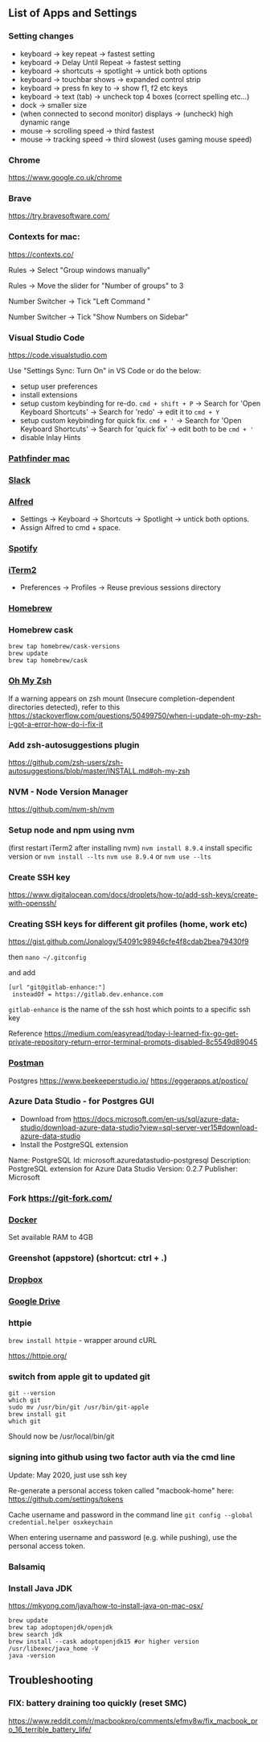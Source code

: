 ## List of Apps and Settings

### Setting changes

- keyboard -> key repeat -> fastest setting
- keyboard -> Delay Until Repeat -> fastest setting
- keyboard -> shortcuts -> spotlight -> untick both options
- keyboard -> touchbar shows -> expanded control strip
- keyboard -> press fn key to -> show f1, f2 etc keys
- keyboard -> text (tab) -> uncheck top 4 boxes (correct spelling etc...)
- dock -> smaller size
- (when connected to second monitor) displays -> (uncheck) high dynamic range
- mouse -> scrolling speed -> third fastest
- mouse -> tracking speed -> third slowest (uses gaming mouse speed)

### Chrome
https://www.google.co.uk/chrome

### Brave
https://try.bravesoftware.com/

### Contexts for mac: 
https://contexts.co/

Rules -> Select "Group windows manually"

Rules -> Move the slider for "Number of groups" to 3

Number Switcher -> Tick "Left Command <number>"
  
Number Switcher -> Tick "Show Numbers on Sidebar"

### Visual Studio Code
https://code.visualstudio.com
  
  
Use "Settings Sync: Turn On" in VS Code or do the below:
  
- setup user preferences
- install extensions
- setup custom keybinding for re-do. `cmd + shift + P` -> Search for 'Open Keyboard Shortcuts' -> Search for 'redo' -> edit it to `cmd + Y`
- setup custom keybinding for quick fix. `cmd + '` -> Search for 'Open Keyboard Shortcuts' -> Search for 'quick fix' -> edit both to be `cmd + '`
- disable Inlay Hints

### [Pathfinder mac](https://cocoatech.com/#/)

### [Slack](https://slack.com/downloads/osx)

### [Alfred](https://www.alfredapp.com/)
- Settings -> Keyboard -> Shortcuts -> Spotlight -> untick both options. 
- Assign Alfred to cmd + space.

### [Spotify](https://www.spotify.com/uk/download/mac/)

### [iTerm2](https://www.iterm2.com/) 
- Preferences -> Profiles -> Reuse previous sessions directory

### [Homebrew](https://brew.sh/)

### Homebrew cask

```
brew tap homebrew/cask-versions
brew update
brew tap homebrew/cask
```

### [Oh My Zsh](http://ohmyz.sh/)

If a warning appears on zsh mount (Insecure completion-dependent directories detected), refer to this https://stackoverflow.com/questions/50499750/when-i-update-oh-my-zsh-i-got-a-error-how-do-i-fix-it 

### Add zsh-autosuggestions plugin 

https://github.com/zsh-users/zsh-autosuggestions/blob/master/INSTALL.md#oh-my-zsh

### NVM - Node Version Manager 

https://github.com/nvm-sh/nvm

### Setup node and npm using nvm
(first restart iTerm2 after installing nvm)
`nvm install 8.9.4` install specific version or `nvm install --lts`
`nvm use 8.9.4` or `nvm use --lts`

### Create SSH key
https://www.digitalocean.com/docs/droplets/how-to/add-ssh-keys/create-with-openssh/

### Creating SSH keys for different git profiles (home, work etc)
https://gist.github.com/Jonalogy/54091c98946cfe4f8cdab2bea79430f9

then `nano ~/.gitconfig`

and add

```
[url "git@gitlab-enhance:"]
 insteadOf = https://gitlab.dev.enhance.com
```

`gitlab-enhance` is the name of the ssh host which points to a specific ssh key 

Reference https://medium.com/easyread/today-i-learned-fix-go-get-private-repository-return-error-terminal-prompts-disabled-8c5549d89045

### [Postman](https://www.getpostman.com/apps)

  
Postgres
https://www.beekeeperstudio.io/
https://eggerapps.at/postico/
  
### Azure Data Studio - for Postgres GUI 
- Download from https://docs.microsoft.com/en-us/sql/azure-data-studio/download-azure-data-studio?view=sql-server-ver15#download-azure-data-studio
-  Install the PostgreSQL extension 
  
Name: PostgreSQL
Id: microsoft.azuredatastudio-postgresql
Description: PostgreSQL extension for Azure Data Studio
Version: 0.2.7
Publisher: Microsoft
  

### Fork https://git-fork.com/

### [Docker](https://docs.docker.com/v17.09/docker-for-mac/install/)
Set available RAM to 4GB

### Greenshot (appstore) (shortcut: ctrl + .)

### [Dropbox](https://www.dropbox.com/en_GB/downloading)

### [Google Drive](https://www.google.co.uk/drive/download/)

### httpie 

`brew install httpie` - wrapper around cURL

https://httpie.org/



### switch from apple git to updated git

```
git --version
which git
sudo mv /usr/bin/git /usr/bin/git-apple
brew install git
which git
```
Should now be /usr/local/bin/git

### signing into github using two factor auth via the cmd line

Update: May 2020, just use ssh key

Re-generate a personal access token called "macbook-home" here: https://github.com/settings/tokens

Cache username and password in the command line `git config --global credential.helper osxkeychain`

When entering username and password (e.g. while pushing), use the personal access token.

### Balsamiq

### Install Java JDK
https://mkyong.com/java/how-to-install-java-on-mac-osx/

```
brew update
brew tap adoptopenjdk/openjdk
brew search jdk
brew install --cask adoptopenjdk15 #or higher version
/usr/libexec/java_home -V
java -version
```
 
## Troubleshooting

### FIX: battery draining too quickly (reset SMC)
https://www.reddit.com/r/macbookpro/comments/efmy8w/fix_macbook_pro_16_terrible_battery_life/




